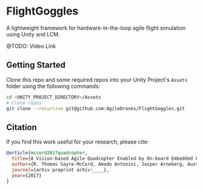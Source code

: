 # FlightGoggles
A lightweight framework for hardware-in-the-loop agile flight simulation using Unity and LCM.

@TODO: Video Link

## Getting Started
Clone this repo and some required repos into your Unity Project's `Assets` folder using the following commands:

```bash
cd <UNITY_PROJECT_DIRECTORY>/Assets
# Clone repos
git clone --recursive git@github.com:AgileDrones/FlightGoggles.git
```

## Citation
If you find this work useful for your research, please cite:
```bibtex
@article{mccord2017quadcopter,
  title={A Vision-based Agile Quadcopter Enabled by On-board Embedded High-performance Computing},
  author={R. Thomas Sayre-McCord, Amado Antonini, Jasper Arneberg, Austin Brown, Guilherme Cavalheiro, Yajun Fang, Alex Gorodetsky, Winter Guerra, Dave McCoy, Sebastian Quilter, Fabian Riether, Ezra Tal, Yunus Terzioglu, Luca Carlone, and Sertac Karaman},
  journal={arXiv preprint arXiv:____},
  year={2017}
}
```
